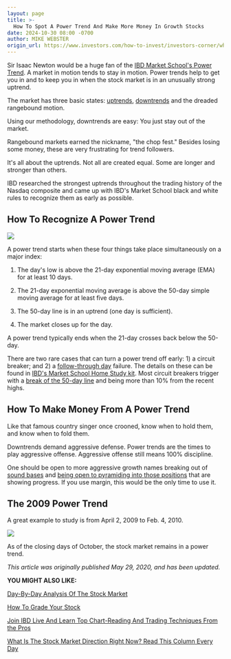 ```yaml
---
layout: page
title: >-
  How To Spot A Power Trend And Make More Money In Growth Stocks
date: 2024-10-30 08:00 -0700
author: MIKE WEBSTER
origin_url: https://www.investors.com/how-to-invest/investors-corner/what-is-a-power-trend
---
```





Sir Isaac Newton would be a huge fan of the [IBD Market School's Power Trend](https://www.investors.com/ibd-videos/homestudy/mk-intro/). A market in motion tends to stay in motion. Power trends help to get you in and to keep you in when the stock market is in an unusually strong uptrend.


The market has three basic states: [uptrends](https://www.investors.com/how-to-invest/investors-corner/coronavirus-stock-market-crash-how-to-spot-a-stock-market-bottom/), [downtrends](https://www.investors.com/how-to-invest/investors-corner/how-do-you-spot-a-major-market-top-easy-look-for-heavy-distribution/) and the dreaded rangebound motion.


Using our methodology, downtrends are easy: You just stay out of the market.




Rangebound markets earned the nickname, "the chop fest." Besides losing some money, these are very frustrating for trend followers.


It's all about the uptrends. Not all are created equal. Some are longer and stronger than others.


IBD researched the strongest uptrends throughout the trading history of the Nasdaq composite and came up with IBD's Market School black and white rules to recognize them as early as possible.


How To Recognize A Power Trend
------------------------------


![](https://www.investors.com/wp-content/uploads/2020/05/IC_060120-300x161.jpg)


A power trend starts when these four things take place simultaneously on a major index:


1) The day's low is above the 21-day exponential moving average (EMA) for at least 10 days.


2) The 21-day exponential moving average is above the 50-day simple moving average for at least five days.


3) The 50-day line is in an uptrend (one day is sufficient).


4) The market closes up for the day.


A power trend typically ends when the 21-day crosses back below the 50-day.


There are two rare cases that can turn a power trend off early: 1) a circuit breaker; and 2) a [follow-through day](https://www.investors.com/how-to-invest/investors-corner/what-is-a-follow-through-day/) failure. The details on these can be found in [IBD's Market School Home Study kit](https://www.investors.com/ibd-videos/homestudy/mk-intro/). Most circuit breakers trigger with a [break of the 50-day line](https://www.investors.com/how-to-invest/investors-corner/when-to-sell-stocks-big-break-below-50-day-line-can-mark-end-of-a-huge-run/) and being more than 10% from the recent highs.


How To Make Money From A Power Trend
------------------------------------


Like that famous country singer once crooned, know when to hold them, and know when to fold them.


Downtrends demand aggressive defense. Power trends are the times to play aggressive offense. Aggressive offense still means 100% discipline.


One should be open to more aggressive growth names breaking out of [sound bases](https://www.investors.com/how-to-invest/investors-corner/investor-basics-why-learning-base-patterns-gets-the-ball-rolling/) and [being open to pyramiding into those positions](https://www.investors.com/how-to-invest/investors-corner/how-to-invest-in-stocks-pyramid-into-a-winning-position/) that are showing progress. If you use margin, this would be the only time to use it.


The 2009 Power Trend
--------------------


A great example to study is from April 2, 2009 to Feb. 4, 2010.


![](https://www.investors.com/wp-content/uploads/2020/05/wSMUpwr09_052520.jpg)


As of the closing days of October, the stock market remains in a power trend.


*This article was originally published May 29, 2020, and has been updated.* 


**YOU MIGHT ALSO LIKE:**


[Day-By-Day Analysis Of The Stock Market](https://www.investors.com/tag/weekend-stock-market-update/)


[How To Grade Your Stock](https://www.investors.com/how-to-invest/investors-corner/how-to-trade-stocks-execute-a-solid-trading-plan-letter-grade-system/)


[Join IBD Live And Learn Top Chart-Reading And Trading Techniques From the Pros](https://shop.investors.com/offer/splashresponsive.aspx?id=IBD-Live)


[What Is The Stock Market Direction Right Now? Read This Column Every Day](https://www.investors.com/category/market-trend/the-big-picture/)




